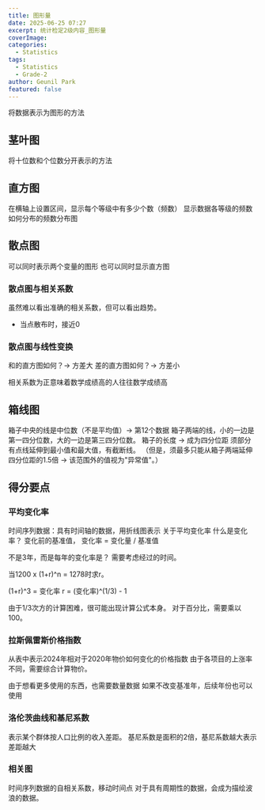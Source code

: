 ```yaml
---
title: 图形量
date: 2025-06-25 07:27
excerpt: 统计检定2级内容_图形量
coverImage: 
categories:
  - Statistics
tags:
  - Statistics
  - Grade-2
author: Geunil Park
featured: false
---
```


将数据表示为图形的方法

## 茎叶图

将十位数和个位数分开表示的方法

## 直方图

在横轴上设置区间，显示每个等级中有多少个数（频数）
显示数据各等级的频数如何分布的频数分布图

## 散点图

可以同时表示两个变量的图形
也可以同时显示直方图

### 散点图与相关系数

虽然难以看出准确的相关系数，但可以看出趋势。
 - 当点散布时，接近0

### 散点图与线性变换

和的直方图如何？→ 方差大
差的直方图如何？→ 方差小

相关系数为正意味着数学成绩高的人往往数学成绩高

## 箱线图

箱子中央的线是中位数（不是平均值）→ 第12个数据
箱子两端的线，小的一边是第一四分位数，大的一边是第三四分位数。
	箱子的长度 → 成为四分位距
须部分有点线延伸到最小值和最大值，有截断线。
（但是，须最多只能从箱子两端延伸四分位距的1.5倍 → 该范围外的值视为"异常值"。）

## 得分要点

### 平均变化率

时间序列数据：具有时间轴的数据，用折线图表示
关于平均变化率
什么是变化率？
变化前的基准值，
变化率 = 变化量 / 基准值

不是3年，而是每年的变化率是？
需要考虑经过的时间。

当1200 x (1+r)^n = 1278时求r。

(1+r)^3 = 变化率
r = (变化率)^(1/3) - 1

由于1/3次方的计算困难，很可能出现计算公式本身。
对于百分比，需要乘以100。

### 拉斯佩雷斯价格指数

从表中表示2024年相对于2020年物价如何变化的价格指数
由于各项目的上涨率不同，需要综合计算物价。

由于想看更多使用的东西，也需要数量数据
如果不改变基准年，后续年份也可以使用

### 洛伦茨曲线和基尼系数

表示某个群体按人口比例的收入差距。
基尼系数是面积的2倍，基尼系数越大表示差距越大

### 相关图

时间序列数据的自相关系数，移动时间点
对于具有周期性的数据，会成为描绘波浪的数据。 